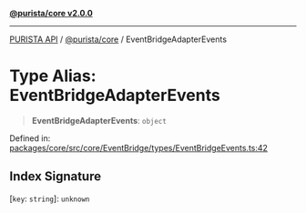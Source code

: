 [**@purista/core v2.0.0**](../README.md)

***

[PURISTA API](../../../packages.md) / [@purista/core](../README.md) / EventBridgeAdapterEvents

# Type Alias: EventBridgeAdapterEvents

> **EventBridgeAdapterEvents**: `object`

Defined in: [packages/core/src/core/EventBridge/types/EventBridgeEvents.ts:42](https://github.com/puristajs/purista/blob/master/packages/core/src/core/EventBridge/types/EventBridgeEvents.ts#L42)

## Index Signature

\[`key`: `string`\]: `unknown`
